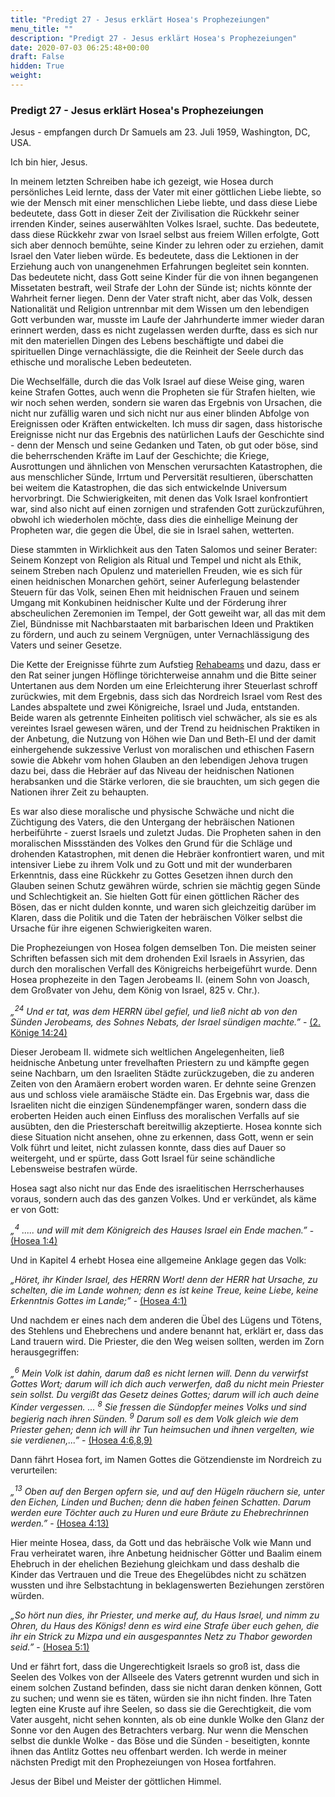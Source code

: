 ```yaml
---
title: "Predigt 27 - Jesus erklärt Hosea's Prophezeiungen"
menu_title: ""
description: "Predigt 27 - Jesus erklärt Hosea's Prophezeiungen"
date: 2020-07-03 06:25:48+00:00
draft: False
hidden: True
weight:
---
```

### Predigt 27 - Jesus erklärt Hosea's Prophezeiungen

Jesus - empfangen durch Dr Samuels am 23. Juli 1959, Washington, DC, USA.

Ich bin hier, Jesus.

In meinem letzten Schreiben habe ich gezeigt, wie Hosea durch persönliches Leid lernte, dass der Vater mit einer göttlichen Liebe liebte, so wie der Mensch mit einer menschlichen Liebe liebte, und dass diese Liebe bedeutete, dass Gott in dieser Zeit der Zivilisation die Rückkehr seiner irrenden Kinder, seines auserwählten Volkes Israel, suchte. Das bedeutete, dass diese Rückkehr zwar von Israel selbst aus freiem Willen erfolgte, Gott sich aber dennoch bemühte, seine Kinder zu lehren oder zu erziehen, damit Israel den Vater lieben würde. Es bedeutete, dass die Lektionen in der Erziehung auch von unangenehmen Erfahrungen begleitet sein konnten. Das bedeutete nicht, dass Gott seine Kinder für die von ihnen begangenen Missetaten bestraft, weil Strafe der Lohn der Sünde ist; nichts könnte der Wahrheit ferner liegen. Denn der Vater straft nicht, aber das Volk, dessen Nationalität und Religion untrennbar mit dem Wissen um den lebendigen Gott verbunden war, musste im Laufe der Jahrhunderte immer wieder daran erinnert werden, dass es nicht zugelassen werden durfte, dass es sich nur mit den materiellen Dingen des Lebens beschäftigte und dabei die spirituellen Dinge vernachlässigte, die die Reinheit der Seele durch das ethische und moralische Leben bedeuteten.

Die Wechselfälle, durch die das Volk Israel auf diese Weise ging, waren keine Strafen Gottes, auch wenn die Propheten sie für Strafen hielten, wie wir noch sehen werden, sondern sie waren das Ergebnis von Ursachen, die nicht nur zufällig waren und sich nicht nur aus einer blinden Abfolge von Ereignissen oder Kräften entwickelten. Ich muss dir sagen, dass historische Ereignisse nicht nur das Ergebnis des natürlichen Laufs der Geschichte sind - denn der Mensch und seine Gedanken und Taten, ob gut oder böse, sind die beherrschenden Kräfte im Lauf der Geschichte; die Kriege, Ausrottungen und ähnlichen von Menschen verursachten Katastrophen, die aus menschlicher Sünde, Irrtum und Perversität resultieren, überschatten bei weitem die Katastrophen, die das sich entwickelnde Universum hervorbringt. Die Schwierigkeiten, mit denen das Volk Israel konfrontiert war, sind also nicht auf einen zornigen und strafenden Gott zurückzuführen, obwohl ich wiederholen möchte, dass dies die einhellige Meinung der Propheten war, die gegen die Übel, die sie in Israel sahen, wetterten.

Diese stammten in Wirklichkeit aus den Taten Salomos und seiner Berater: Seinem Konzept von Religion als Ritual und Tempel und nicht als Ethik, seinem Streben nach Opulenz und materiellen Freuden, wie es sich für einen heidnischen Monarchen gehört, seiner Auferlegung belastender Steuern für das Volk, seinen Ehen mit heidnischen Frauen und seinem Umgang mit Konkubinen heidnischer Kulte und der Förderung ihrer abscheulichen Zeremonien im Tempel, der Gott geweiht war, all das mit dem Ziel, Bündnisse mit Nachbarstaaten mit barbarischen Ideen und Praktiken zu fördern, und auch zu seinem Vergnügen, unter Vernachlässigung des Vaters und seiner Gesetze.

Die Kette der Ereignisse führte zum Aufstieg [Rehabeams](/aktuelle-botschaften/aktuelle-botschaften-in-reihenfolge-des-datums/aktuelle-botschaften-1969/gott-ist-liebe-anonym-rehaboam-10-juli-1969/) und dazu, dass er den Rat seiner jungen Höflinge törichterweise annahm und die Bitte seiner Untertanen aus dem Norden um eine Erleichterung ihrer Steuerlast schroff zurückwies, mit dem Ergebnis, dass sich das Nordreich Israel vom Rest des Landes abspaltete und zwei Königreiche, Israel und Juda, entstanden. Beide waren als getrennte Einheiten politisch viel schwächer, als sie es als vereintes Israel gewesen wären, und der Trend zu heidnischen Praktiken in der Anbetung, die Nutzung von Höhen wie Dan und Beth-El und der damit einhergehende sukzessive Verlust von moralischen und ethischen Fasern sowie die Abkehr vom hohen Glauben an den lebendigen Jehova trugen dazu bei, dass die Hebräer auf das Niveau der heidnischen Nationen herabsanken und die Stärke verloren, die sie brauchten, um sich gegen die Nationen ihrer Zeit zu behaupten.

Es war also diese moralische und physische Schwäche und nicht die Züchtigung des Vaters, die den Untergang der hebräischen Nationen herbeiführte - zuerst Israels und zuletzt Judas. Die Propheten sahen in den moralischen Missständen des Volkes den Grund für die Schläge und drohenden Katastrophen, mit denen die Hebräer konfrontiert waren, und mit intensiver Liebe zu ihrem Volk und zu Gott und mit der wunderbaren Erkenntnis, dass eine Rückkehr zu Gottes Gesetzen ihnen durch den Glauben seinen Schutz gewähren würde, schrien sie mächtig gegen Sünde und Schlechtigkeit an. Sie hielten Gott für einen göttlichen Rächer des Bösen, das er nicht dulden konnte, und waren sich gleichzeitig darüber im Klaren, dass die Politik und die Taten der hebräischen Völker selbst die Ursache für ihre eigenen Schwierigkeiten waren.

Die Prophezeiungen von Hosea folgen demselben Ton. Die meisten seiner Schriften befassen sich mit dem drohenden Exil Israels in Assyrien, das durch den moralischen Verfall des Königreichs herbeigeführt wurde. Denn Hosea prophezeite in den Tagen Jerobeams II. (einem Sohn von Joasch, dem Großvater von Jehu, dem König von Israel, 825 v. Chr.).

*„<sup>24</sup> Und er tat, was dem HERRN übel gefiel, und ließ nicht ab von den Sünden Jerobeams, des Sohnes Nebats, der Israel sündigen machte.”* - [(2. Könige 14:24)](https://www.biblegateway.com/passage/?search=2.+K%C3%B6nige+14&version=LUTH1545)

Dieser Jerobeam II. widmete sich weltlichen Angelegenheiten, ließ heidnische Anbetung unter frevelhaften Priestern zu und kämpfte gegen seine Nachbarn, um den Israeliten Städte zurückzugeben, die zu anderen Zeiten von den Aramäern erobert worden waren. Er dehnte seine Grenzen aus und schloss viele aramäische Städte ein. Das Ergebnis war, dass die Israeliten nicht die einzigen Sündenempfänger waren, sondern dass die eroberten Heiden auch einen Einfluss des moralischen Verfalls auf sie ausübten, den die Priesterschaft bereitwillig akzeptierte.
Hosea konnte sich diese Situation nicht ansehen, ohne zu erkennen, dass Gott, wenn er sein Volk führt und leitet, nicht zulassen konnte, dass dies auf Dauer so weitergeht, und er spürte, dass Gott Israel für seine schändliche Lebensweise bestrafen würde.

Hosea sagt also nicht nur das Ende des israelitischen Herrscherhauses voraus, sondern auch das des ganzen Volkes. Und er verkündet, als käme er von Gott:

*„<sup>4</sup> ..... und will mit dem Königreich des Hauses Israel ein Ende machen.”*  - [(Hosea 1:4)](https://www.biblegateway.com/passage/?search=Hosea+1&version=LUTH1545;NGU-DE;SCH2000;SCH1951)

Und in Kapitel 4 erhebt Hosea eine allgemeine Anklage gegen das Volk:

*„Höret, ihr Kinder Israel, des HERRN Wort! denn der HERR hat Ursache, zu schelten, die im Lande wohnen; denn es ist keine Treue, keine Liebe, keine Erkenntnis Gottes im Lande;”* - [(Hosea 4:1)](https://www.biblegateway.com/passage/?search=Hosea+4&version=LUTH1545;NGU-DE;SCH2000;SCH1951)

Und nachdem er eines nach dem anderen die Übel des Lügens und Tötens, des Stehlens und Ehebrechens und andere benannt hat, erklärt er, dass das Land trauern wird. Die Priester, die den Weg weisen sollten, werden im Zorn herausgegriffen:

*„<sup>6</sup> Mein Volk ist dahin, darum daß es nicht lernen will. Denn du verwirfst Gottes Wort; darum will ich dich auch verwerfen, daß du nicht mein Priester sein sollst. Du vergißt das Gesetz deines Gottes; darum will ich auch deine Kinder vergessen. ... <sup>8</sup> Sie fressen die Sündopfer meines Volks und sind begierig nach ihren Sünden. <sup>9</sup> Darum soll es dem Volk gleich wie dem Priester gehen; denn ich will ihr Tun heimsuchen und ihnen vergelten, wie sie verdienen,...”* - [(Hosea 4:6,8,9)](https://www.biblegateway.com/passage/?search=Hosea+4&version=LUTH1545;NGU-DE;SCH2000;SCH1951)

Dann fährt Hosea fort, im Namen Gottes die Götzendienste im Nordreich zu verurteilen:

*„<sup>13</sup> Oben auf den Bergen opfern sie, und auf den Hügeln räuchern sie, unter den Eichen, Linden und Buchen; denn die haben feinen Schatten. Darum werden eure Töchter auch zu Huren und eure Bräute zu Ehebrechrinnen werden.”* - [(Hosea 4:13)](https://www.biblegateway.com/passage/?search=Hosea+4&version=LUTH1545;NGU-DE;SCH2000;SCH1951)

Hier meinte Hosea, dass, da Gott und das hebräische Volk wie Mann und Frau verheiratet waren, ihre Anbetung heidnischer Götter und Baalim einem Ehebruch in der ehelichen Beziehung gleichkam und dass deshalb die Kinder das Vertrauen und die Treue des Ehegelübdes nicht zu schätzen wussten und ihre Selbstachtung in beklagenswerten Beziehungen zerstören würden.

*„So hört nun dies, ihr Priester, und merke auf, du Haus Israel, und nimm zu Ohren, du Haus des Königs! denn es wird eine Strafe über euch gehen, die ihr ein Strick zu Mizpa und ein ausgespanntes Netz zu Thabor geworden seid.”* - [(Hosea 5:1)](https://www.biblegateway.com/passage/?search=Hosea+5&version=LUTH1545;NGU-DE;SCH2000;SCH1951)

Und er fährt fort, dass die Ungerechtigkeit Israels so groß ist, dass die Seelen des Volkes von der Allseele des Vaters getrennt wurden und sich in einem solchen Zustand befinden, dass sie nicht daran denken können, Gott zu suchen; und wenn sie es täten, würden sie ihn nicht finden. Ihre Taten legten eine Kruste auf ihre Seelen, so dass sie die Gerechtigkeit, die vom Vater ausgeht, nicht sehen konnten, als ob eine dunkle Wolke den Glanz der Sonne vor den Augen des Betrachters verbarg. Nur wenn die Menschen selbst die dunkle Wolke - das Böse und die Sünden - beseitigten, konnte ihnen das Antlitz Gottes neu offenbart werden. Ich werde in meiner nächsten Predigt mit den Prophezeiungen von Hosea fortfahren.

Jesus der Bibel und Meister der göttlichen Himmel.
